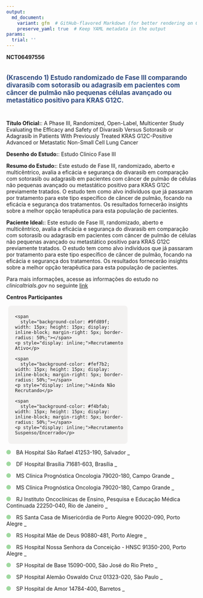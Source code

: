```yaml
---
output: 
  md_document:
    variant: gfm  # GitHub-flavored Markdown (for better rendering on GitHub)
    preserve_yaml: true  # Keep YAML metadata in the output
params:
  trial: ''
---
```


**NCT06497556**

<div style="padding: 5px 5px 5px 0px; font-size: 1.20em; font-weight: bold; color: #2E4A7F; text-align: left; margin-bottom: 20px">

(Krascendo 1) Estudo randomizado de Fase III comparando divarasib com
sotorasib ou adagrasib em pacientes com câncer de pulmão não pequenas
células avançado ou metastático positivo para KRAS G12C.

</div>

**Título Oficial:**: A Phase III, Randomized, Open-Label, Multicenter
Study Evaluating the Efficacy and Safety of Divarasib Versus Sotorasib
or Adagrasib in Patients With Previously Treated KRAS G12C-Positive
Advanced or Metastatic Non-Small Cell Lung Cancer

**Desenho do Estudo:**: Estudo Clinico Fase III

**Resumo do Estudo:**: Este estudo de Fase III, randomizado, aberto e
multicêntrico, avalia a eficácia e segurança do divarasib em comparação
com sotorasib ou adagrasib em pacientes com câncer de pulmão de células
não pequenas avançado ou metastático positivo para KRAS G12C previamente
tratados. O estudo tem como alvo indivíduos que já passaram por
tratamento para este tipo específico de câncer de pulmão, focando na
eficácia e segurança dos tratamentos. Os resultados fornecerão insights
sobre a melhor opção terapêutica para esta população de pacientes.

**Paciente Ideal:**: Este estudo de Fase III, randomizado, aberto e
multicêntrico, avalia a eficácia e segurança do divarasib em comparação
com sotorasib ou adagrasib em pacientes com câncer de pulmão de células
não pequenas avançado ou metastático positivo para KRAS G12C previamente
tratados. O estudo tem como alvo indivíduos que já passaram por
tratamento para este tipo específico de câncer de pulmão, focando na
eficácia e segurança dos tratamentos. Os resultados fornecerão insights
sobre a melhor opção terapêutica para esta população de pacientes.

Para mais informações, acesse as informações do estudo no
*clinicaltrials.gov* no seguinte
[link](https://clinicaltrials.gov/ct2/show/NCT06497556)

**Centros Participantes**

<div style="margin-bottom: 8px; margin-left: 5px; padding: 8px; max-width: 300px; background-color: #f3f2f1; border-radius: 8px;">

<div style="margin-left: 10px;">

    <span 
      style="background-color: #9fd89f; width: 15px; height: 15px; display: inline-block; margin-right: 5px; border-radius: 50%;"></span>
    <p style="display: inline;">Recrutamento Ativo</p>

</div>

<div style="margin-left: 10px;">

    <span 
      style="background-color: #fef7b2; width: 15px; height: 15px; display: inline-block; margin-right: 5px; border-radius: 50%;"></span>
    <p style="display: inline;">Ainda Não Recrutando</p>

</div>

<div style="margin-left: 10px;">

    <span 
      style="background-color: #f4bfab; width: 15px; height: 15px; display: inline-block; margin-right: 5px; border-radius: 50%;"></span>
    <p style="display: inline;">Recrutamento Suspenso/Encerrado</p>

</div>

</div>

<span style="display: inline-block; width: 12px; height: 12px; border-radius: 50%; margin-right: 10px; padding-bottom: 0px; background-color: #9fd89f;"></span>
BA Hospital São Rafael 41253-190, Salvador
<span style="color: #2E4A7F; text-decoration: none; font-weight: 500; font-size: 0.8">[REPORTAR
ERRO](https://flazar.shinyapps.io/formsapp?study_nct_id=NCT06497556&location_id=HOSPITALSAORAFAELHSRSALVADORBA41253190BRAZIL&location_full_name=Hospital%20S%C3%A3o%20Rafael%2C%2041253-190%2C%20Salvador&form_type=Reportar%20Erro)</span>

<span style="display: inline-block; width: 12px; height: 12px; border-radius: 50%; margin-right: 10px; padding-bottom: 0px; background-color: #9fd89f;"></span>
DF Hospital Brasília 71681-603, Brasília
<span style="color: #2E4A7F; text-decoration: none; font-weight: 500; font-size: 0.8">[REPORTAR
ERRO](https://flazar.shinyapps.io/formsapp?study_nct_id=NCT06497556&location_id=HOSPITALBRASILIABRASILIADF71635580BRAZIL&location_full_name=Hospital%20Bras%C3%ADlia%2C%2071681-603%2C%20Bras%C3%ADlia&form_type=Reportar%20Erro)</span>

<span style="display: inline-block; width: 12px; height: 12px; border-radius: 50%; margin-right: 10px; padding-bottom: 0px; background-color: #9fd89f;"></span>
MS Clínica Prognóstica Oncologia 79020-180, Campo Grande
<span style="color: #2E4A7F; text-decoration: none; font-weight: 500; font-size: 0.8">[REPORTAR
ERRO](https://flazar.shinyapps.io/formsapp?study_nct_id=NCT06497556&location_id=X20241211002907751NCT06497556&location_full_name=Cl%C3%ADnica%20Progn%C3%B3stica%20Oncologia%2C%2079020-180%2C%20Campo%20Grande&form_type=Reportar%20Erro)</span>

<span style="display: inline-block; width: 12px; height: 12px; border-radius: 50%; margin-right: 10px; padding-bottom: 0px; background-color: #9fd89f;"></span>
MS Clínica Prognóstica Oncologia 79020-180, Campo Grande
<span style="color: #2E4A7F; text-decoration: none; font-weight: 500; font-size: 0.8">[REPORTAR
ERRO](https://flazar.shinyapps.io/formsapp?study_nct_id=NCT06497556&location_id=X20241211002907NCT06497556&location_full_name=Cl%C3%ADnica%20Progn%C3%B3stica%20Oncologia%2C%2079020-180%2C%20Campo%20Grande&form_type=Reportar%20Erro)</span>

<span style="display: inline-block; width: 12px; height: 12px; border-radius: 50%; margin-right: 10px; padding-bottom: 0px; background-color: #9fd89f;"></span>
RJ Instituto Oncoclínicas de Ensino, Pesquisa e Educação Médica
Continuada 22250-040, Rio de Janeiro
<span style="color: #2E4A7F; text-decoration: none; font-weight: 500; font-size: 0.8">[REPORTAR
ERRO](https://flazar.shinyapps.io/formsapp?study_nct_id=NCT06497556&location_id=ONCOCLINICASRIODEJANEIROSARIODEJANEIRORJ22250905BRAZIL&location_full_name=Instituto%20Oncocl%C3%ADnicas%20de%20Ensino%2C%20Pesquisa%20e%20Educa%C3%A7%C3%A3o%20M%C3%A9dica%20Continuada%2C%2022250-040%2C%20Rio%20de%20Janeiro&form_type=Reportar%20Erro)</span>

<span style="display: inline-block; width: 12px; height: 12px; border-radius: 50%; margin-right: 10px; padding-bottom: 0px; background-color: #9fd89f;"></span>
RS Santa Casa de Misericórdia de Porto Alegre 90020-090, Porto Alegre
<span style="color: #2E4A7F; text-decoration: none; font-weight: 500; font-size: 0.8">[REPORTAR
ERRO](https://flazar.shinyapps.io/formsapp?study_nct_id=NCT06497556&location_id=SANTACASADEMISERICORDIADEPORTOALEGREPORTOALEGRERS90020090BRAZIL&location_full_name=Santa%20Casa%20de%20Miseric%C3%B3rdia%20de%20Porto%20Alegre%2C%2090020-090%2C%20Porto%20Alegre&form_type=Reportar%20Erro)</span>

<span style="display: inline-block; width: 12px; height: 12px; border-radius: 50%; margin-right: 10px; padding-bottom: 0px; background-color: #9fd89f;"></span>
RS Hospital Mãe de Deus 90880-481, Porto Alegre
<span style="color: #2E4A7F; text-decoration: none; font-weight: 500; font-size: 0.8">[REPORTAR
ERRO](https://flazar.shinyapps.io/formsapp?study_nct_id=NCT06497556&location_id=HOSPITALMAEDEDEUSPORTOALEGRERS90110000BRAZIL&location_full_name=Hospital%20M%C3%A3e%20de%20Deus%2C%2090880-481%2C%20Porto%20Alegre&form_type=Reportar%20Erro)</span>

<span style="display: inline-block; width: 12px; height: 12px; border-radius: 50%; margin-right: 10px; padding-bottom: 0px; background-color: #9fd89f;"></span>
RS Hospital Nossa Senhora da Conceição - HNSC 91350-200, Porto Alegre
<span style="color: #2E4A7F; text-decoration: none; font-weight: 500; font-size: 0.8">[REPORTAR
ERRO](https://flazar.shinyapps.io/formsapp?study_nct_id=NCT06497556&location_id=HOSPITALNOSSASENHORADACONCEICAOPORTOALEGRERS90040373BRAZIL&location_full_name=Hospital%20Nossa%20Senhora%20da%20Concei%C3%A7%C3%A3o%20-%20HNSC%2C%2091350-200%2C%20Porto%20Alegre&form_type=Reportar%20Erro)</span>

<span style="display: inline-block; width: 12px; height: 12px; border-radius: 50%; margin-right: 10px; padding-bottom: 0px; background-color: #9fd89f;"></span>
SP Hospital de Base 15090-000, São José do Rio Preto
<span style="color: #2E4A7F; text-decoration: none; font-weight: 500; font-size: 0.8">[REPORTAR
ERRO](https://flazar.shinyapps.io/formsapp?study_nct_id=NCT06497556&location_id=HOSPITALDEBASEDESAOJOSEDORIOPRETOSAOJOSEDORIOPRETOSP15090000BRAZIL&location_full_name=Hospital%20de%20Base%2C%2015090-000%2C%20S%C3%A3o%20Jos%C3%A9%20do%20Rio%20Preto&form_type=Reportar%20Erro)</span>

<span style="display: inline-block; width: 12px; height: 12px; border-radius: 50%; margin-right: 10px; padding-bottom: 0px; background-color: #9fd89f;"></span>
SP Hospital Alemão Oswaldo Cruz 01323-020, São Paulo
<span style="color: #2E4A7F; text-decoration: none; font-weight: 500; font-size: 0.8">[REPORTAR
ERRO](https://flazar.shinyapps.io/formsapp?study_nct_id=NCT06497556&location_id=HOSPITALALEMAOOSWALDOCRUZSAOPAULOSP01327001BRAZIL&location_full_name=Hospital%20Alem%C3%A3o%20Oswaldo%20Cruz%2C%2001323-020%2C%20S%C3%A3o%20Paulo&form_type=Reportar%20Erro)</span>

<span style="display: inline-block; width: 12px; height: 12px; border-radius: 50%; margin-right: 10px; padding-bottom: 0px; background-color: #9fd89f;"></span>
SP Hospital de Amor 14784-400, Barretos
<span style="color: #2E4A7F; text-decoration: none; font-weight: 500; font-size: 0.8">[REPORTAR
ERRO](https://flazar.shinyapps.io/formsapp?study_nct_id=NCT06497556&location_id=HOSPITALDECANCERDEBARRETOSBARRETOSSP14784400BRAZIL&location_full_name=Hospital%20de%20Amor%2C%2014784-400%2C%20Barretos&form_type=Reportar%20Erro)</span>
